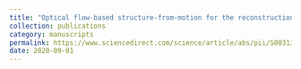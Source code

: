 ```yaml
---
title: "Optical flow-based structure-from-motion for the reconstruction of epithelial surfaces"
collection: publications
category: manuscripts
permalink: https://www.sciencedirect.com/science/article/abs/pii/S0031320320301941
date: 2020-09-01
---
```


